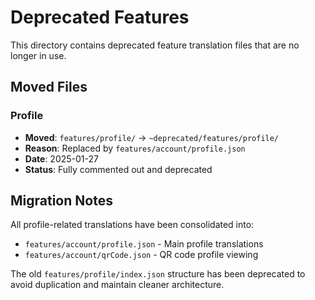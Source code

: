 # Deprecated Features

This directory contains deprecated feature translation files that are no longer in use.

## Moved Files

### Profile
- **Moved**: `features/profile/` → `~deprecated/features/profile/`
- **Reason**: Replaced by `features/account/profile.json`
- **Date**: 2025-01-27
- **Status**: Fully commented out and deprecated

## Migration Notes

All profile-related translations have been consolidated into:
- `features/account/profile.json` - Main profile translations
- `features/account/qrCode.json` - QR code profile viewing

The old `features/profile/index.json` structure has been deprecated to avoid duplication and maintain cleaner architecture.